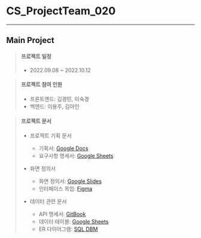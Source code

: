 # CS_ProjectTeam_020
***

## Main Project

>#### 프로젝트 일정
> * 2022.09.08 ~ 2022.10.12

>#### 프로젝트 참여 인원
> * 프론트엔드: 김경민, 이숙경 
> * 백엔드: 이용주, 김아인

> #### 프로젝트 문서
> 
>  * 프로젝트 기획 문서
>    * 기획서: [Google Docs](https://docs.google.com/document/d/19Djmc8gDV4m65l9ClzTM0hlW_90169S1g73HFR5zTK0/edit)
>    * 요구사항 명세서: [Google Sheets](https://docs.google.com/spreadsheets/d/1gjlWjjiMN8HXMTnSQ1Kxr46uqIcr-OdF_j7l-xQ_7UQ/edit#gid=2083953876)
>
> * 화면 정의서
>   * 화면 정의서: [Google Slides](https://docs.google.com/spreadsheets/d/1gjlWjjiMN8HXMTnSQ1Kxr46uqIcr-OdF_j7l-xQ_7UQ/edit?usp=sharing)
>   * 인터페이스 목업: [Figma](https://www.figma.com/file/YpyANRpQONXTkUi1gAkIDe/Untitled?node-id=0%3A1)
>
> * 데이터 관련 문서
>   * API 명세서: [GitBook](https://app.gitbook.com/o/xtgzMcUaIJuUlMSiHEiO/s/fqJZpcm8R4OrOF2ZTs9O/reference/api-reference)
>   * 데이터 테이블: [Google Sheets](https://docs.google.com/spreadsheets/d/1gjlWjjiMN8HXMTnSQ1Kxr46uqIcr-OdF_j7l-xQ_7UQ/edit?usp=sharing)
>   * ER 다이어그램: [SQL DBM](https://app.sqldbm.com/MySQL/Edit/p231809/#)

